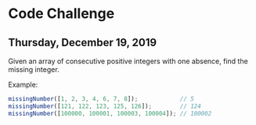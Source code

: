# Code Challenge
## Thursday, December 19, 2019

Given an array of consecutive positive integers with one absence, find the missing integer.

Example:
```javascript
missingNumber([1, 2, 3, 4, 6, 7, 8]);            // 5
missingNumber([121, 122, 123, 125, 126]);        // 124
missingNumber([100000, 100001, 100003, 100004]); // 100002
```
